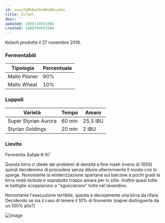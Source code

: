 ```yaml
---
id: uuoy7q0h6w59u99s60cy4bs
title: Zirael
desc: ''
updated: 1688744651986
created: 1688744651986
---
```

Kolsch prodotta il 27 novembre 2016.

### Fermentabili
| Tipologia     | Percentuale |
|---------------|-------------|
| Malto Pilsner | 90%         |
| Malto Wheat   | 10%         |

### Luppoli
| Varietà              | Tempo  | Amaro    |
|----------------------|--------|----------|
| Super Styrian Aurora | 60 min | 25,5 IBU |
| Styrian Goldings     | 20 min | 2 IBU    |

### Lievito
Fermentis Safale K-97

Questa birra ci diede dei problemi di densità a fine mash (meno di 1050) quindi decidemmo di procedere senza diluire ulteriormente il mosto con lo sparge. Nonostante la winterizzazione spartana sul balcone a pochi gradi la birra restò torbida e sopratutto troppo amara per lo stile. Inoltre quasi tutte le bottiglie scoppiarono o "sgusciarono" tutte nel lavandino.

Nonostante l'esecuzione terribile, questa è decisamente una birra da rifare. Decidendo se sia il caso di tenere il 10% di frumento (saprei distinguerla da un 100% pils?)

![image](./assets/images/zirael.jpg)



